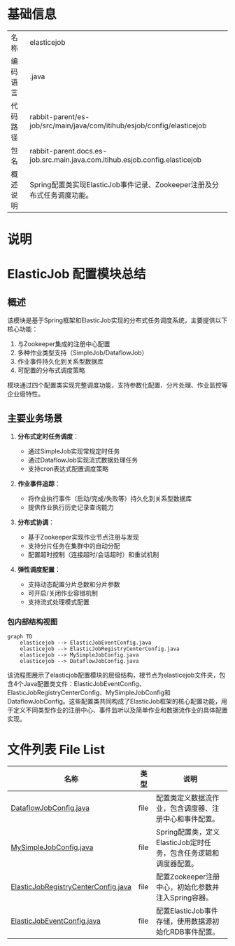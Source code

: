 # 基础信息

|      |      |
|------|------|
| 名称 | elasticejob |
| 编码语言 | .java |
| 代码路径 | rabbit-parent/es-job/src/main/java/com/itihub/esjob/config/elasticejob |
| 包名 | rabbit-parent.docs.es-job.src.main.java.com.itihub.esjob.config.elasticejob |
| 概述说明 | Spring配置类实现ElasticJob事件记录、Zookeeper注册及分布式任务调度功能。 |

# 说明

# ElasticJob 配置模块总结

## 概述
该模块是基于Spring框架和ElasticJob实现的分布式任务调度系统，主要提供以下核心功能：
1. 与Zookeeper集成的注册中心配置
2. 多种作业类型支持（SimpleJob/DataflowJob）
3. 作业事件持久化到关系型数据库
4. 可配置的分布式调度策略

模块通过四个配置类实现完整调度功能，支持参数化配置、分片处理、作业监控等企业级特性。

## 主要业务场景
1. **分布式定时任务调度**：
   - 通过SimpleJob实现常规定时任务
   - 通过DataflowJob实现流式数据处理任务
   - 支持cron表达式配置调度策略

2. **作业事件追踪**：
   - 将作业执行事件（启动/完成/失败等）持久化到关系型数据库
   - 提供作业执行历史记录查询能力

3. **分布式协调**：
   - 基于Zookeeper实现作业节点注册与发现
   - 支持分片任务在集群中的自动分配
   - 配置超时控制（连接超时/会话超时）和重试机制

4. **弹性调度配置**：
   - 支持动态配置分片总数和分片参数
   - 可开启/关闭作业容错机制
   - 支持流式处理模式配置


### 包内部结构视图

```mermaid
graph TD
    elasticejob --> ElasticJobEventConfig.java
    elasticejob --> ElasticJobRegistryCenterConfig.java
    elasticejob --> MySimpleJobConfig.java
    elasticejob --> DataflowJobConfig.java
```

该流程图展示了elasticjob配置模块的层级结构，根节点为elasticejob文件夹，包含4个Java配置类文件：ElasticJobEventConfig、ElasticJobRegistryCenterConfig、MySimpleJobConfig和DataflowJobConfig。这些配置类共同构成了ElasticJob框架的核心配置功能，用于定义不同类型作业的注册中心、事件监听以及简单作业和数据流作业的具体配置实现。

# 文件列表 File List

| 名称   | 类型  | 说明 |
|-------|------|-------------|
| [DataflowJobConfig.java](DataflowJobConfig.md) | file | 配置类定义数据流作业，包含调度器、注册中心和事件配置。 |
| [MySimpleJobConfig.java](MySimpleJobConfig.md) | file | Spring配置类，定义ElasticJob定时任务，包含任务逻辑和调度器配置。 |
| [ElasticJobRegistryCenterConfig.java](ElasticJobRegistryCenterConfig.md) | file | 配置Zookeeper注册中心，初始化参数并注入Spring容器。 |
| [ElasticJobEventConfig.java](ElasticJobEventConfig.md) | file | 配置ElasticJob事件存储，使用数据源初始化RDB事件配置。 |


